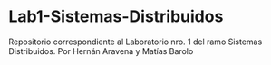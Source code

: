 # Lab1-Sistemas-Distribuidos
Repositorio correspondiente al Laboratorio nro. 1 del ramo Sistemas Distribuidos. Por Hernán Aravena y Matías Barolo
